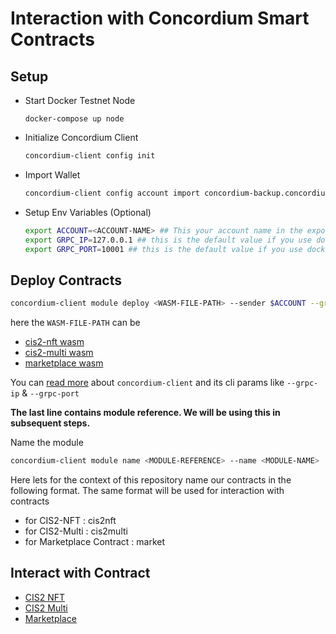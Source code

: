 # Interaction with Concordium Smart Contracts

## Setup

- Start Docker Testnet Node
  ```
  docker-compose up node
  ```

- Initialize Concordium Client
  ```bash
  concordium-client config init
  ```
- Import Wallet
  ```bash
  concordium-client config account import concordium-backup.concordiumwallet
  ```
- Setup Env Variables (Optional)
  ```bash
  export ACCOUNT=<ACCOUNT-NAME> ## This your account name in the exported wallet file
  export GRPC_IP=127.0.0.1 ## this is the default value if you use docker compose node
  export GRPC_PORT=10001 ## this is the default value if you use docker compose node
  ```

## Deploy Contracts

```bash
concordium-client module deploy <WASM-FILE-PATH> --sender $ACCOUNT --grpc-ip $GRPC_IP --grpc-port $GRPC_PORT 
```
here the `WASM-FILE-PATH` can be 
- [cis2-nft wasm](../cis2-nft/module.wasm)
- [cis2-multi wasm](../cis2-multi/module.wasm)
- [marketplace wasm](../marketplace-contract/module.wasm)

You can [read more](https://developer.concordium.software/en/mainnet/net/references/concordium-client.html#concordium-client) about `concordium-client` and its cli params like `--grpc-ip` & `--grpc-port`

**The last line contains module reference. We will be using this in subsequent steps.**

Name the module

```bash
concordium-client module name <MODULE-REFERENCE> --name <MODULE-NAME>
```
Here lets for the context of this repository name our contracts in the following format. The same format will be used for interaction with contracts 
- for CIS2-NFT : cis2nft
- for CIS2-Multi : cis2multi
- for Marketplace Contract : market

## Interact with Contract

- [CIS2 NFT](./cis2-nft.README.md)
- [CIS2 Multi](./cis2-multi.README.md)
- [Marketplace](./marketplace-contract.README.md)

